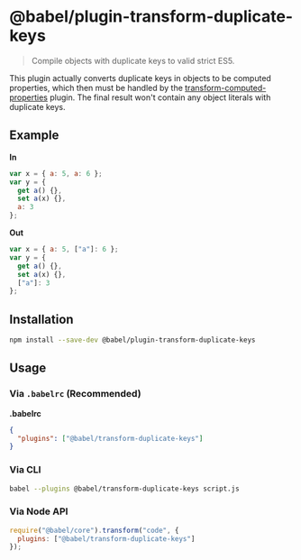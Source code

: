 # @babel/plugin-transform-duplicate-keys

> Compile objects with duplicate keys to valid strict ES5.

This plugin actually converts duplicate keys in objects to be computed properties, which then must be handled by the [transform-computed-properties](http://babeljs.io/docs/plugins/transform-computed-properties) plugin. The final result won't contain any object literals with duplicate keys.

## Example

**In**

```javascript
var x = { a: 5, a: 6 };
var y = {
  get a() {},
  set a(x) {},
  a: 3
};
```

**Out**

```javascript
var x = { a: 5, ["a"]: 6 };
var y = {
  get a() {},
  set a(x) {},
  ["a"]: 3
};
```

## Installation

```sh
npm install --save-dev @babel/plugin-transform-duplicate-keys
```

## Usage

### Via `.babelrc` (Recommended)

**.babelrc**

```json
{
  "plugins": ["@babel/transform-duplicate-keys"]
}
```

### Via CLI

```sh
babel --plugins @babel/transform-duplicate-keys script.js
```

### Via Node API

```javascript
require("@babel/core").transform("code", {
  plugins: ["@babel/transform-duplicate-keys"]
});
```
